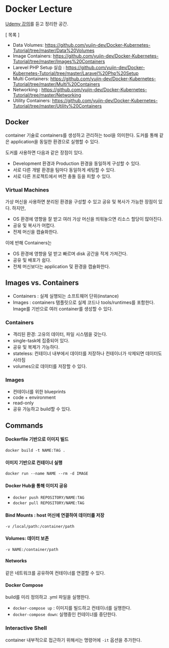 # Docker Lecture
[Udemy 강의](https://www.udemy.com/course/docker-kubernetes-the-practical-guide/)를 듣고 정리한 공간. 

[ 목록 ]
- Data Volumes: https://github.com/yujin-dev/Docker-Kubernetes-Tutorial/tree/master/Data%20Volumes
- Image Containers: https://github.com/yujin-dev/Docker-Kubernetes-Tutorial/tree/master/Images%20Containers
- Larevel PHP Setup 실습 : https://github.com/yujin-dev/Docker-Kubernetes-Tutorial/tree/master/Laravel%20Php%20Setup
- Multi Containers: https://github.com/yujin-dev/Docker-Kubernetes-Tutorial/tree/master/Multi%20Containers
- Networking : https://github.com/yujin-dev/Docker-Kubernetes-Tutorial/tree/master/Networking
- Utility Containers: https://github.com/yujin-dev/Docker-Kubernetes-Tutorial/tree/master/Utility%20Containers

## Docker
container 기술로 containers를 생성하고 관리하는 tool을 의미한다. 도커를 통해 같은 application을 동일한 환경으로 실행할 수 있다.

도커를 사용하면 다음과 같은 장점이 있다.
- Development 환경과 Production 환경을 동일하게 구성할 수 있다.
- 서로 다른 개발 환경을 팀마다 동일하게 세팅할 수 있다.
- 서로 다른 프로젝트에서 버전 충돌 등을 피할 수 있다.

### Virtual Machines 
가상 머신을 사용하면 분리된 환경을 구성할 수 있고 공유 및 복사가 가능한 장점이 있다. 
하지만, 
- OS 환경에 영향을 잘 받고 여러 가상 머신을 띄워놓으면 리소스 할당이 많아진다.
- 공유 및 복사가 어렵다.
- 전제 머신을 캡슐화한다. 

이에 반해 Containers는
- OS 환경에 영향을 덜 받고 빠르며 disk 공간을 적게 가져간다.
- 공유 및 배포가 쉽다.
- 전체 머신보다는 application 및 환경을 캡슐화한다.

## Images vs. Containers
- Containers : 실제 실행되는 소프트웨어 단위(instance)
- Images : containers 탬플릿으로 실제 코드나 tools/runtimes를 포함한다.
Image를 기반으로 여러 container를 생성할 수 있다.

### Containers
- 격리된 환경: 고유의 데이터, 파일 시스템을 갖는다.
- single-task에 집중되어 있다.
- 공유 및 복제가 가능하다.
- stateless: 컨테이너 내부에서 데이터를 저장하나 컨테이너가 삭제되면 데이터도 사라짐
- volumes으로 데이터를 저장할 수 있다.

### Images
- 컨테이너를 위한 blueprints
- code + environment
- read-only
- 공유 가능하고 build할 수 있다.

## Commands
#### Dockerfile 기반으로 이미지 빌드
`docker build -t NAME:TAG .`

#### 이미지 기반으로 컨테이너 실행
`docker run --name NAME --rm -d IMAGE`

#### Docker Hub을 통해 이미지 공유
- `docker push REPOSITORY/NAME:TAG`
- `docker pull REPOSITORY/NAME:TAG`

#### Bind Mounts : host 머신에 연결하여 데이터를 저장
`-v /local/path:/container/path`

#### Volumes: 데이터 보존
`-v NAME:/container/path`

#### Networks
같은 네트워크를 공유하여 컨테이너를 연결할 수 있다.

#### Docker Compose
build를 미리 정의하고 .yml 파일을 실행한다.
- `docker-compose up` : 이미지를 빌드하고 컨테이너를 실행한다.
- `docker-compose down`: 실행중인 컨테이너를 중단한다.  

### Interactive Shell
container 내부적으로 접근하기 위해서는 명령어에 `-it` 옵션을 추가한다.


